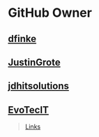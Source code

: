# GitHub Owner

## [dfinke](https://github.com/dfinke)

## [JustinGrote](https://github.com/JustinGrote)

## [jdhitsolutions](https://github.com/jdhitsolutions)

## [EvoTecIT](https://github.com/EvotecIT)
> [Links](<Links/EvotecIT_links.md>)
